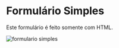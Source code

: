# Formulário Simples

Este formulário é feito somente com HTML.

![formulario simples](https://user-images.githubusercontent.com/106722825/182758657-216b612c-3284-48cc-931e-e9445b39a429.png)

